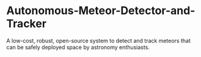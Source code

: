 # Autonomous-Meteor-Detector-and-Tracker
A low-cost, robust, open-source system to detect and track meteors that can be safely deployed space by astronomy enthusiasts.
